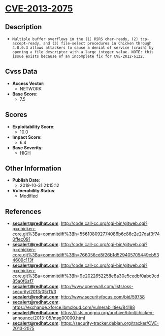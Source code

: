 
# [CVE-2013-2075](http://code.call-cc.org/cgi-bin/gitweb.cgi?p=chicken-core.git%3Ba=commitdiff%3Bh=556108092774086b6c86c2e27daf3f740ffec091)

## Description

- `Multiple buffer overflows in the (1) R5RS char-ready, (2) tcp-accept-ready, and (3) file-select procedures in Chicken through 4.8.0.3 allows attackers to cause a denial of service (crash) by opening a file descriptor with a large integer value. NOTE: this issue exists because of an incomplete fix for CVE-2012-6122.`

## Cvss Data

- **Access Vector**:
  - NETWORK
- **Base Score**:
  - 7.5

## Scores

- **Exploitability Score**:
  - 10.0
- **Impact Score**:
  - 6.4
- **Base Severity**:
  - HIGH

## Other Information

- **Publish Date**:
  - 2019-10-31 21:15:12
- **Vulnerability Status**:
  - Modified

## References

- **secalert@redhat.com**: http://code.call-cc.org/cgi-bin/gitweb.cgi?p=chicken-core.git%3Ba=commitdiff%3Bh=556108092774086b6c86c2e27daf3f740ffec091
- **secalert@redhat.com**: http://code.call-cc.org/cgi-bin/gitweb.cgi?p=chicken-core.git%3Ba=commitdiff%3Bh=766056cd5f26b1d529405705449cb534609c113f
- **secalert@redhat.com**: http://code.call-cc.org/cgi-bin/gitweb.cgi?p=chicken-core.git%3Ba=commitdiff%3Bh=9e2022652258e8a30e5cedbf0abc9cd85a0f6af7
- **secalert@redhat.com**: http://www.openwall.com/lists/oss-security/2013/05/11/3
- **secalert@redhat.com**: http://www.securityfocus.com/bid/59758
- **secalert@redhat.com**: https://exchange.xforce.ibmcloud.com/vulnerabilities/84188
- **secalert@redhat.com**: https://lists.nongnu.org/archive/html/chicken-announce/2013-05/msg00000.html
- **secalert@redhat.com**: https://security-tracker.debian.org/tracker/CVE-2013-2075
